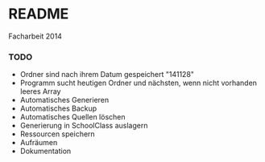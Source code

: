 # README #

Facharbeit 2014

### TODO ###

* Ordner sind nach ihrem Datum gespeichert "141128"
* Programm sucht heutigen Ordner und nächsten, wenn nicht vorhanden leeres Array
* Automatisches Generieren
* Automatisches Backup
* Automatisches Quellen löschen
* Generierung in SchoolClass auslagern
* Ressourcen speichern
* Aufräumen
* Dokumentation